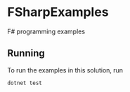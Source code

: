 # FSharpExamples

F# programming examples

## Running

To run the examples in this solution, run

```bash
dotnet test
```

